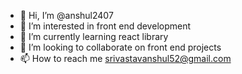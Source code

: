 - 👋 Hi, I’m @anshul2407
- 👀 I’m interested in front end development
- 🌱 I’m currently learning react library
- 💞️ I’m looking to collaborate on front end projects
- 📫 How to reach me srivastavanshul52@gmail.com

<!---
anshul2407/anshul2407 is a ✨ special ✨ repository because its `README.md` (this file) appears on your GitHub profile.
You can click the Preview link to take a look at your changes.
--->
